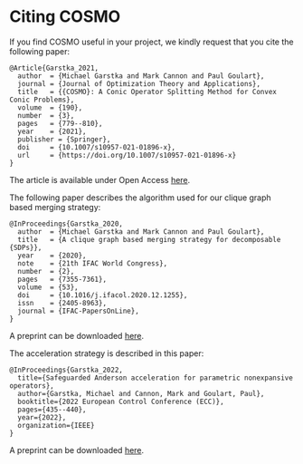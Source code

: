 # Citing COSMO

If you find COSMO useful in your project, we kindly request that you cite the following paper:
```
@Article{Garstka_2021,
  author  = {Michael Garstka and Mark Cannon and Paul Goulart},
  journal = {Journal of Optimization Theory and Applications},
  title   = {{COSMO}: A Conic Operator Splitting Method for Convex Conic Problems},
  volume  = {190},
  number  = {3},
  pages   = {779--810},
  year    = {2021},
  publisher = {Springer},
  doi     = {10.1007/s10957-021-01896-x},
  url     = {https://doi.org/10.1007/s10957-021-01896-x}
}
```
The article is available under Open Access [here](https://link.springer.com/article/10.1007/s10957-021-01896-x).

The following paper describes the algorithm used for our clique graph based merging strategy:
```
@InProceedings{Garstka_2020,
  author  = {Michael Garstka and Mark Cannon and Paul Goulart},
  title   = {A clique graph based merging strategy for decomposable {SDPs}},
  year    = {2020},
  note    = {21th IFAC World Congress},
  number  = {2},
  pages   = {7355-7361},
  volume  = {53},
  doi     = {10.1016/j.ifacol.2020.12.1255},
  issn    = {2405-8963},
  journal = {IFAC-PapersOnLine},
}
```
A preprint can be downloaded [here](https://arxiv.org/abs/1911.05615).

The acceleration strategy is described in this paper:
```
@InProceedings{Garstka_2022,
  title={Safeguarded Anderson acceleration for parametric nonexpansive operators},
  author={Garstka, Michael and Cannon, Mark and Goulart, Paul},
  booktitle={2022 European Control Conference (ECC)},
  pages={435--440},
  year={2022},
  organization={IEEE}
}
```
A preprint can be downloaded [here](https://arxiv.org/pdf/2208.02847).
